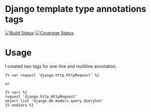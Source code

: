 # Django template type annotations tags
[![Build Status](https://travis-ci.org/a1fred/django-template-type-annotations.svg?branch=master)](https://travis-ci.org/a1fred/django-template-type-annotations)
[![Coverage Status](https://coveralls.io/repos/github/a1fred/django-template-type-annotations/badge.svg?branch=master)](https://coveralls.io/github/a1fred/django-template-type-annotations?branch=master)


# Usage
I created two tags for one-line and multiline annotation.

```
{% var request 'django.http.HttpRequest' %}

or

{% vars %}
request 'django.http.HttpRequest'
object_list 'django.db.models.query.QuerySet'
{% endvars %}
```
